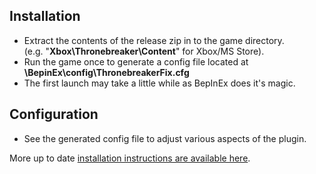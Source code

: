 ## Installation
- Extract the contents of the release zip in to the game directory.<br />(e.g. "**Xbox\Thronebreaker\Content**" for Xbox/MS Store).
- Run the game once to generate a config file located at **<GameDirectory>\BepinEx\config\ThronebreakerFix.cfg**
- The first launch may take a little while as BepInEx does it's magic.

## Configuration
- See the generated config file to adjust various aspects of the plugin.

More up to date [installation instructions are available here](https://github.com/Lyall/ThronebreakerFix#installation).
